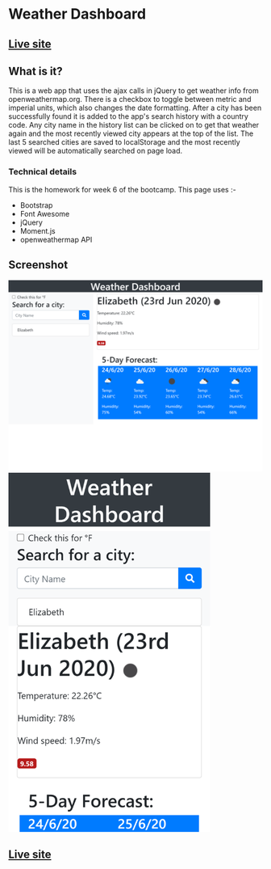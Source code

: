 # Weather Dashboard
## [Live site](https://andrew836-dev.github.io/weather-dashboard/)
## What is it?
This is a web app that uses the ajax calls in jQuery to get weather info from openweathermap.org. There is a checkbox to toggle between metric and imperial units, which also changes the date formatting. After a city has been successfully found it is added to the app's search history with a country code. Any city name in the history list can be clicked on to get that weather again and the most recently viewed city appears at the top of the list. The last 5 searched cities are saved to localStorage and the most recently viewed will be automatically searched on page load.

### Technical details
This is the homework for week 6 of the bootcamp.
This page uses :-
* Bootstrap
* Font Awesome
* jQuery
* Moment.js
* openweathermap API

## Screenshot

<img src="./assets/img/ipad-view.png" width = "600" alt="Preview of standard weather dashboard">
<img src="./assets/img/small-view.png" width = "400" alt="Preview of compact weather dashboard">

## [Live site](https://andrew836-dev.github.io/weather-dashboard/)